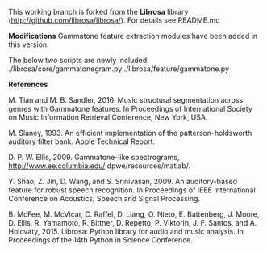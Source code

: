 This working branch is forked from the **Librosa** library (http://github.com/librosa/librosa/).
For details see README.md

**Modifications**
Gammatone feature extraction modules have been added in this version. 

The below two scripts are newly included:
./librosa/core/gammatonegram.py
./librosa/feature/gammatone.py


**References**

M. Tian and M. B. Sandler, 2016. Music structural segmentation across genres with Gammatone features. In Proceedings of International Society on Music Information Retrieval Conference, New York, USA.

M. Slaney, 1993. An efficient implementation of the patterson-holdsworth auditory filter bank. Apple Technical Report.

D. P. W. Ellis, 2009. Gammatone-like spectrograms, http://www.ee.columbia.edu/ dpwe/resources/matlab/.

Y. Shao, Z. Jin, D. Wang, and S. Srinivasan, 2009. An auditory-based feature for robust speech recognition. In Proceedings of IEEE International Conference on Acoustics, Speech and Signal Processing.

B. McFee, M. McVicar, C. Raffel, D. Liang, O. Nieto, E. Battenberg, J. Moore, D. Ellis, R. Yamamoto, R. Bittner, D. Repetto, P. Viktorin, J. F. Santos, and A. Holovaty, 2015. Librosa: Python library for audio and music analysis. In Proceedings of the 14th Python in Science Conference.
